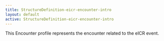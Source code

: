 ```yaml
---
title: StructureDefinition-eicr-encounter-intro
layout: default
active: StructureDefinition-eicr-encounter-intro
---
```


This Encounter profile represents the encounter related to the eICR event.